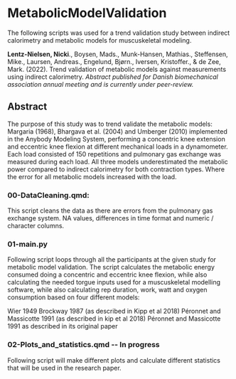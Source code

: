 # MetabolicModelValidation
The following scripts was used for a trend validation study between indirect calorimetry and metabolic models for muscuskeletal modeling.

**Lentz-Nielsen, Nicki**., Boysen, Mads., Munk-Hansen, Mathias., Steffensen, Mike., Laursen, Andreas.,
Engelund, Bjørn., Iversen, Kristoffer., & de Zee, Mark. (2022). Trend validation of metabolic models
against measurements using indirect calorimetry. *Abstract published for Danish biomechanical
association annual meeting and is currently under peer-review.*

## Abstract
The purpose of this study was to trend validate the metabolic models: Margaria
(1968), Bhargava et al. (2004) and Umberger (2010) implemented in the Anybody
Modeling System, performing a concentric knee extension and eccentric knee flexion at different mechanical loads in a dynamometer. Each load consisted of 150
repetitions and pulmonary gas exchange was measured during each load. All three models underestimated the metabolic power compared to indirect calorimetry for
both contraction types. Where the error for all metabolic models increased with the load.

### 00-DataCleaning.qmd: 
This script cleans the data as there are errors from the pulmonary gas exchange system. NA values, differences in time format and numeric / character columns.

### 01-main.py
Following script loops through all the participants at the given study for metabolic model validation.
The script calculates the metabolic energy consumed doing a concentric and eccentric knee flexion, 
while also calculating the needed torgue inputs used for a muscuskeletal modelling software, 
while also calculating rep duration, work, watt and oxygen consumption based on four different models:

Wier 1949
Brockway 1987 (as described in Kipp et al 2018)
Péronnet and Massicotte 1991 (as described in kip et al 2018)
Péronnet and Massicotte 1991 as described in its original paper

### 02-Plots_and_statistics.qmd -- In progress
Following script will make different plots and calculate different statistics that will be used in the research paper.
